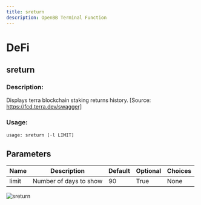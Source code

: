 ```yaml
---
title: sreturn
description: OpenBB Terminal Function
---
```


# DeFi

## sreturn

### Description: 

Displays terra blockchain staking returns history. [Source: https://fcd.terra.dev/swagger]

### Usage: 
```python
usage: sreturn [-l LIMIT]
```

## Parameters

| Name | Description | Default | Optional | Choices |
| ---- | ----------- | ------- | -------- | ------- |
| limit | Number of days to show | 90 | True | None |


![sreturn](https://user-images.githubusercontent.com/46355364/154054156-d57ad946-88dd-4766-a4f9-ec5a9bfebab7.png)

